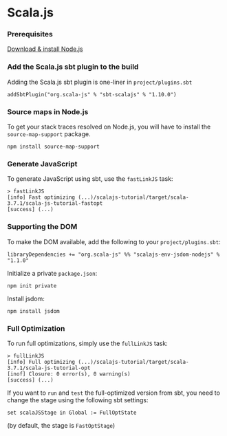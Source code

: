 # Scala.js

### Prerequisites

[Download & install Node.js](https://nodejs.org/en/download/)

### Add the Scala.js sbt plugin to the build

Adding the Scala.js sbt plugin is one-liner in `project/plugins.sbt`

```
addSbtPlugin("org.scala-js" % "sbt-scalajs" % "1.10.0")
```

### Source maps in Node.js

To get your stack traces resolved on Node.js, you will have to install the `source-map-support` package.

```
npm install source-map-support
```

### Generate JavaScript

To generate JavaScript using sbt, use the `fastLinkJS` task:

```
> fastLinkJS
[info] Fast optimizing (...)/scalajs-tutorial/target/scala-3.7.1/scala-js-tutorial-fastopt
[success] (...)
```

### Supporting the DOM

To make the DOM available, add the following to your `project/plugins.sbt`:
```
libraryDependencies += "org.scala-js" %% "scalajs-env-jsdom-nodejs" % "1.1.0"
```

Initialize a private `package.json`:
```
npm init private
```

Install jsdom:
```
npm install jsdom
```

### Full Optimization

To run full optimizations, simply use the `fullLinkJS` task:

```
> fullLinkJS
[info] Full optimizing (...)/scalajs-tutorial/target/scala-3.7.1/scala-js-tutorial-opt
[inof] Closure: 0 error(s), 0 warning(s)
[success] (...)
```

If you want to `run` and `test` the full-optimized version from sbt, 
you need to change the stage using the following sbt settings:

```
set scalaJSStage in Global := FullOptState
```

(by default, the stage is `FastOptStage`)
